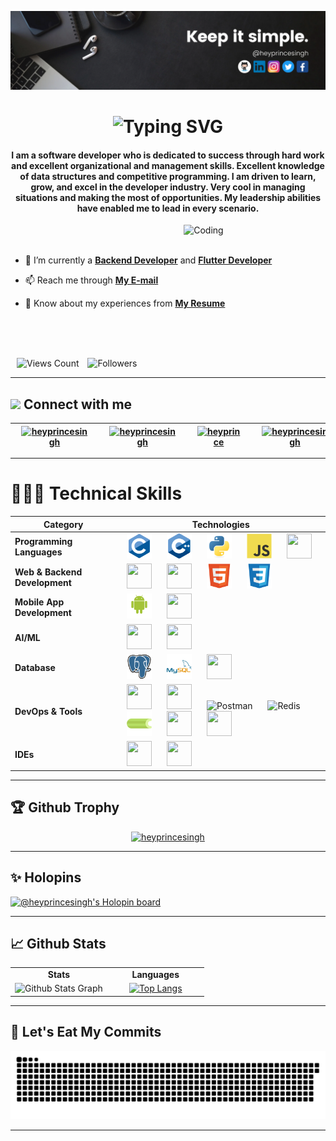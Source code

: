 ![MasterHead](https://github.com/heyprincesingh/heyprincesingh/blob/master/gIthub-banner.png)
 
<h1 align="center"><img src="https://readme-typing-svg.demolab.com/?font=Kolker+Brush&size=40&duration=3000&pause=3000&color=FFFFFF&center=true&vCenter=true&width=272&height=59&lines=Hey%F0%9F%91%8B%F0%9F%8F%BB+I%27m+Prince+Singh;Software+Developer;Flutter+Developer;Web+Developer" alt="Typing SVG" /></h1>

<h4  align="center">I am a software developer who is dedicated to success through hard work and excellent organizational and management skills. Excellent knowledge of data structures and competitive programming. I am driven to learn, grow, and excel in the developer industry. Very cool in managing situations and making the most of opportunities. My leadership abilities have enabled me to lead in every scenario.</h4>


<img align="right" alt="Coding" width="45%" src="https://victorelmann.files.wordpress.com/2021/01/website-design.gif">
<br>
<br>

- 🌱 I’m currently a **[Backend Developer](https://www.djangoproject.com/)** and **[Flutter Developer](https://flutter.dev/)**

- 📫 Reach me through **[My E-mail](mailto:princesingh3632@gmail.com)**

- 📄 Know about my experiences from **[My Resume](https://drive.google.com/file/d/1I7jv2sLItx8I66fPBHsPE4XnKgFn5pVP/view)**

<br>
<br>
<br>
<p align="left">
  <img src="https://komarev.com/ghpvc/?username=heyprincesingh&label=Profile%20views&color=0e75b6&style=flat" alt="Views Count" hspace="10"/> 
  <img src="https://img.shields.io/github/followers/heyprincesingh?label=Followers&logo=GitHub&style=for-the-badge&style=flat" alt="Followers" /> 
</p>
 
***
<div align="left"><h2><img src="https://www.hugp.com/research/assets/img/gif/akushu.gif" width="40px"> Connect with me</h1> </div>


| <a href="https://linkedin.com/in/heyprincesingh" target="blank"><img align="center" src="https://raw.githubusercontent.com/rahuldkjain/github-profile-readme-generator/master/src/images/icons/Social/linked-in-alt.svg" alt="heyprincesingh" height="30" width="40" hspace="10"/></a> | <a href="https://www.leetcode.com/heyprincesingh" target="blank"><img align="center" src="https://raw.githubusercontent.com/rahuldkjain/github-profile-readme-generator/master/src/images/icons/Social/leet-code.svg" alt="heyprincesingh" height="30" width="40" hspace="10"/></a> | <a href="https://www.codechef.com/users/heyprincesingh" target="blank"><img align="center" src="https://avatars.githubusercontent.com/u/11960354?v=4" alt="heyprince" height="30" width="40" hspace="10"/></a> | <a href="https://www.hackerrank.com/heyprincesingh" target="blank"><img align="center" src="https://raw.githubusercontent.com/rahuldkjain/github-profile-readme-generator/master/src/images/icons/Social/hackerrank.svg" alt="heyprincesingh" height="30" width="40" hspace="10"/></a> | <a href="https://fb.com/heyprincesingh" target="blank"><img align="center" src="https://raw.githubusercontent.com/rahuldkjain/github-profile-readme-generator/master/src/images/icons/Social/facebook.svg" alt="heyprincesingh" height="30" width="40" hspace="10"/></a> | <a href="https://instagram.com/heyprincesingh" target="blank"><img align="center" src="https://raw.githubusercontent.com/rahuldkjain/github-profile-readme-generator/master/src/images/icons/Social/instagram.svg" alt="heyprincesingh" height="30" width="40" hspace="10"/></a> |
|---|---|---|---|---|---|

***

# 👨🏻‍💻 Technical Skills

| Category | Technologies |
|----------|-------------|
| **Programming Languages** | <img src="https://raw.githubusercontent.com/devicons/devicon/master/icons/c/c-original.svg" width="40" height="40" hspace="10"/> <img src="https://raw.githubusercontent.com/devicons/devicon/master/icons/cplusplus/cplusplus-original.svg" width="40" height="40" hspace="10"/> <img src="https://raw.githubusercontent.com/devicons/devicon/master/icons/python/python-original.svg" width="40" height="40" hspace="10"/> <img src="https://raw.githubusercontent.com/devicons/devicon/master/icons/javascript/javascript-original.svg" width="40" height="40" hspace="10"/> <img src="https://www.vectorlogo.zone/logos/dartlang/dartlang-icon.svg" width="40" height="40" hspace="10"/> |
| **Web & Backend Development** | <img src="https://cdn.worldvectorlogo.com/logos/django.svg" width="40" height="40" hspace="10"/> <img src="https://www.vectorlogo.zone/logos/palletsprojects_flask/palletsprojects_flask-ar21~v2.svg" width="40" height="40" hspace="10"/> <img src="https://raw.githubusercontent.com/devicons/devicon/master/icons/html5/html5-original.svg" width="40" height="40" hspace="10"/> <img src="https://raw.githubusercontent.com/devicons/devicon/master/icons/css3/css3-original.svg" width="40" height="40" hspace="10"/> |
| **Mobile App Development** | <img src="https://raw.githubusercontent.com/devicons/devicon/master/icons/android/android-original-wordmark.svg" width="40" height="40" hspace="10"/> <img src="https://www.vectorlogo.zone/logos/flutterio/flutterio-icon.svg" width="40" height="40" hspace="10"/> |
| **AI/ML** | <img src="https://www.vectorlogo.zone/logos/tensorflow/tensorflow-icon.svg" width="40" height="40" hspace="10"/> <img src="https://www.vectorlogo.zone/logos/opencv/opencv-icon.svg" width="40" height="40" hspace="10"/> |
| **Database** | <img src="https://raw.githubusercontent.com/devicons/devicon/master/icons/postgresql/postgresql-original.svg" width="40" height="40" hspace="10"/> <img src="https://raw.githubusercontent.com/devicons/devicon/master/icons/mysql/mysql-original-wordmark.svg" width="40" height="40" hspace="10"/> <img src="https://www.vectorlogo.zone/logos/firebase/firebase-icon.svg" width="40" height="40" hspace="10"/> |
| **DevOps & Tools** | <img src="https://www.vectorlogo.zone/logos/git-scm/git-scm-icon.svg" width="40" height="40" hspace="10"/> <img src="https://www.vectorlogo.zone/logos/docker/docker-icon.svg" width="40" height="40" hspace="10"/> <img src="https://www.vectorlogo.zone/logos/getpostman/getpostman-icon.svg" alt="Postman" width="40" height="40" hspace="10"/> <img src="https://www.vectorlogo.zone/logos/redis/redis-icon.svg" alt="Redis" width="40" height="40" hspace="10"/> <img src="https://raw.githubusercontent.com/celery/celery/main/docs/images/celery_512.png" width="40" height="40" hspace="10"/> <img src="https://www.vectorlogo.zone/logos/jenkins/jenkins-icon.svg" width="40" height="40" hspace="10"/> <img src="https://www.vectorlogo.zone/logos/atlassian_jira/atlassian_jira-icon.svg" width="40" height="40" hspace="10"/> |
| **IDEs** | <img src="https://cdn.jsdelivr.net/gh/devicons/devicon/icons/vscode/vscode-original.svg" width="40" height="40" hspace="10"/> <img src="https://static.wikia.nocookie.net/logopedia/images/d/db/Android_Studio_Icon_2021.svg" width="40" height="40" hspace="10"/> |



***

<div align="left"><h2>🏆 Github Trophy</h2>

<p align="center"> <a href="https://github.com/ryo-ma/github-profile-trophy"><img src="https://github-profile-trophy.vercel.app/?username=heyprincesingh&column=-1" alt="heyprincesingh" /></a> </p>

***
<div align="left"><h2>✨ Holopins</h2>

[![@heyprincesingh's Holopin board](https://holopin.me/heyprincesingh)](https://holopin.io/@heyprincesingh)

***

<div align="left"><h2>📈 Github Stats</h2></div>

<table>
  <tr>
    <td align="center" style="width: 50%;"><b>Stats</b></td>
    <td align="center" style="width: 50%;"><b>Languages</b></td>
  </tr>
  <tr>
    <td align="center" style="width: 50%;">
      <img src="https://github-profile-summary-cards.vercel.app/api/cards/profile-details?username=heyprincesingh&theme=monokai&text_color=white" alt="Github Stats Graph" style="max-width: 100%;" />
    </td>
    <td align="center" style="width: 50%;">
      <a href="https://github.com/anuraghazra/github-readme-stats">
        <img src="https://github-readme-stats.vercel.app/api/top-langs/?username=heyprincesingh&theme=dark&layout=compact&langs_count=8" alt="Top Langs" style="max-width: 100%;" />
      </a>
    </td>
  </tr>
</table>

***

<div align="left"><h2>🐍 Let's Eat My Commits</h2>
<p align="center">
  <img src="https://github.com/heyprincesingh/heyprincesingh/blob/output/github-contribution-grid-snake-dark.svg" alt="Snake"/> 
</p>

***
